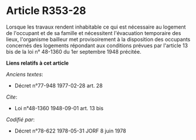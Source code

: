 # Article R353-28

Lorsque les travaux rendent inhabitable ce qui est nécessaire au logement de l'occupant et de sa famille et nécessitent
l'évacuation temporaire des lieux, l'organisme bailleur met provisoirement à la disposition des occupants concernés des
logements répondant aux conditions prévues par l'article 13 bis de la loi n° 48-1360 du 1er septembre 1948 précitée.

**Liens relatifs à cet article**

_Anciens textes_:

  - Décret n°77-948 1977-02-28 art. 28

_Cite_:

  - Loi n°48-1360 1948-09-01 art. 13 bis

_Codifié par_:

  - Décret n°78-622 1978-05-31 JORF 8 juin 1978
